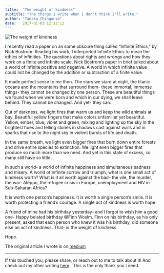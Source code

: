 ```yaml
---
title:  "The weight of kindness"
subtitle: "The things I write when I don't think I'll write."
author: "Tanaka Chingonzo"
date:   2017-01-03 12:12:12
---
```

![The weight of kindness](https://cdn-images-1.medium.com/max/800/1*ceErosd6C4CgPAZSgbt73g.jpeg)

I recently read a paper on an some obscure thing called “Infinite Ethics,” by Nick Bostrom. Reading his work, I interpreted Infinite Ethics to mean the ethics of infinities. The questions about rights and wrongs and how they work on a finite and infinite scale. Nick Bostrom’s paper in brief talked about a world of infinite positive and negative. A world in which infinite value could not be changed by the addition or subtraction of a finite value.

It made perfect sense to me then. The stars we stare at night, the titanic oceans and the mountains that surround them- these immortal, immense things- they cannot be changed by one person. These are beautiful things we found when we were born and which in our dying, we shall leave behind. They cannot be changed. And yet- they can.

Out of darkness, we light fires that warm us and keep the wild animals at bay. Beautiful yellow fingers that make colors unfamiliar yet beautiful. Yellow, ember, blue, violet and green, mixing and lighting up the sky in the brightest hues and telling stories in shadows cast against walls and in sparks that rise to the night sky in violent bursts of life and death.

In the same breath, we light even bigger fires that burn down entire forests and drive entire species to extinction. We light even bigger fires that produce so much more than we need. And yet in this state of excess, so many still have so little.

In such a world- a world of infinite happiness and simultaneous sadness and misery. A world of infinite sorrow and triumph, what is one small act of kindness worth? What is it all worth against the bad- the vile, the murder, the war- Aleppo, the refugee crisis in Europe, unemployment and HIV in Sub-Saharan Africa?

It is worth one person’s happiness. It is worth a single person’s smile. It is worth protecting a friend’s courage. A single act of kindness is worth hope.

A friend of mine had his birthday yesterday- and I forgot to wish him a good one- Happy belated birthday @Finn Woelm. Finn on his birthday, as his only present, asked that each person who knew it was his birthday, did someone else an act of kindness.
That- is the weight of kindness.

Hope.

The original article I wrote is on [medium](https://medium.com/@tanakachingonzo/the-weight-of-kindness-6e8c5046304e#.pzlhi1ne5)



---

If this touched you, please share, or reach out to me to talk about it! And check out my other writing [here](http://medium.com/@tanakachingonzo)
 
This is the only thank you I need.
